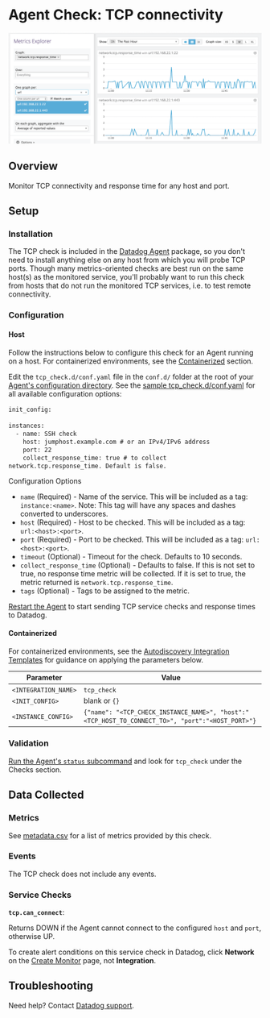 # Agent Check: TCP connectivity

![Network Graph][1]

## Overview

Monitor TCP connectivity and response time for any host and port.

## Setup
### Installation

The TCP check is included in the [Datadog Agent][3] package, so you don't need to install anything else on any host from which you will probe TCP ports. Though many metrics-oriented checks are best run on the same host(s) as the monitored service, you'll probably want to run this check from hosts that do not run the monitored TCP services, i.e. to test remote connectivity.

### Configuration

#### Host

Follow the instructions below to configure this check for an Agent running on a host. For containerized environments, see the [Containerized](#containerized) section.

Edit the `tcp_check.d/conf.yaml` file in the `conf.d/` folder at the root of your [Agent's configuration directory][4]. See the [sample tcp_check.d/conf.yaml][5] for all available configuration options:

```
init_config:

instances:
  - name: SSH check
    host: jumphost.example.com # or an IPv4/IPv6 address
    port: 22
    collect_response_time: true # to collect network.tcp.response_time. Default is false.
```

Configuration Options

* `name` (Required) - Name of the service. This will be included as a tag: `instance:<name>`. Note: This tag will have any spaces and dashes converted to underscores.
* `host` (Required) - Host to be checked. This will be included as a tag: `url:<host>:<port>`.
* `port` (Required) - Port to be checked. This will be included as a tag: `url:<host>:<port>`.
* `timeout` (Optional) - Timeout for the check. Defaults to 10 seconds.
* `collect_response_time` (Optional) - Defaults to false. If this is not set to true, no response time metric will be collected. If it is set to true, the metric returned is `network.tcp.response_time`.
* `tags` (Optional) - Tags to be assigned to the metric.

[Restart the Agent][6] to start sending TCP service checks and response times to Datadog.

#### Containerized
For containerized environments, see the [Autodiscovery Integration Templates][2] for guidance on applying the parameters below.

| Parameter            | Value                                                                                            |
|----------------------|--------------------------------------------------------------------------------------------------|
| `<INTEGRATION_NAME>` | `tcp_check`                                                                                      |
| `<INIT_CONFIG>`      | blank or `{}`                                                                                    |
| `<INSTANCE_CONFIG>`  | `{"name": "<TCP_CHECK_INSTANCE_NAME>", "host":"<TCP_HOST_TO_CONNECT_TO>", "port":"<HOST_PORT>"}` |

### Validation

[Run the Agent's `status` subcommand][7] and look for `tcp_check` under the Checks section.

## Data Collected

### Metrics

See [metadata.csv][8] for a list of metrics provided by this check.

### Events
The TCP check does not include any events.

### Service Checks

**`tcp.can_connect`**:

Returns DOWN if the Agent cannot connect to the configured `host` and `port`, otherwise UP.

To create alert conditions on this service check in Datadog, click **Network** on the [Create Monitor][9] page, not **Integration**.

## Troubleshooting
Need help? Contact [Datadog support][10].


[1]: https://raw.githubusercontent.com/DataDog/integrations-core/master/tcp_check/images/netgraphs.png
[2]: https://docs.datadoghq.com/agent/autodiscovery/integrations
[3]: https://app.datadoghq.com/account/settings#agent
[4]: https://docs.datadoghq.com/agent/guide/agent-configuration-files/?tab=agentv6#agent-configuration-directory
[5]: https://github.com/DataDog/integrations-core/blob/master/tcp_check/datadog_checks/tcp_check/data/conf.yaml.example
[6]: https://docs.datadoghq.com/agent/guide/agent-commands/?tab=agentv6#start-stop-and-restart-the-agent
[7]: https://docs.datadoghq.com/agent/guide/agent-commands/?tab=agentv6#agent-status-and-information
[8]: https://github.com/DataDog/integrations-core/blob/master/tcp_check/metadata.csv
[9]: https://app.datadoghq.com/monitors#/create
[10]: https://docs.datadoghq.com/help
